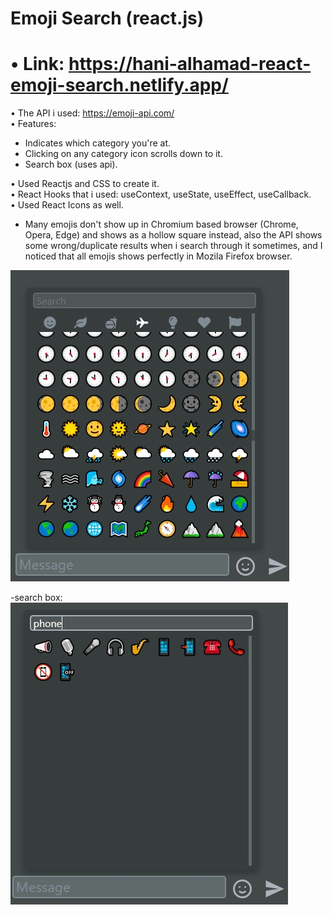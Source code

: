 # Emoji Search (react.js)

# • Link: https://hani-alhamad-react-emoji-search.netlify.app/

• The API i used: https://emoji-api.com/   
• Features:
- Indicates which category you're at.   
- Clicking on any category icon scrolls down to it.   
- Search box (uses api).   

• Used Reactjs and CSS to create it.   
• React Hooks that i used: useContext, useState, useEffect, useCallback.   
• Used React Icons as well.   

- Many emojis don't show up in Chromium based browser (Chrome, Opera, Edge) and shows as a hollow square instead, also the API shows some wrong/duplicate results when i search through it sometimes, and I noticed that all emojis shows perfectly in Mozila Firefox browser.

![alt text](https://raw.githubusercontent.com/Hani-ALHamad/Emoji-Search--react.js-/main/1.jpg)

-search box:   
![alt text](https://raw.githubusercontent.com/Hani-ALHamad/Emoji-Search--react.js-/main/2.jpg)

